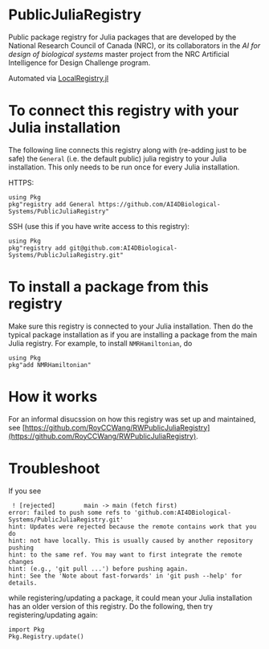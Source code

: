 # PublicJuliaRegistry
Public package registry for Julia packages that are developed by the National Research Council of Canada (NRC), or its collaborators in the *AI for design of biological systems* master project from the NRC Artificial Intelligence for Design Challenge program.

Automated via [LocalRegistry.jl](https://github.com/GunnarFarneback/LocalRegistry.jl)

# To connect this registry with your Julia installation
The following line connects this registry along with (re-adding just to be safe) the `General` (i.e. the default public) julia registry to your Julia installation. This only needs to be run once for every Julia installation.

HTTPS:
```
using Pkg
pkg"registry add General https://github.com/AI4DBiological-Systems/PublicJuliaRegistry"
```

SSH (use this if you have write access to this registry):
```
using Pkg
pkg"registry add git@github.com:AI4DBiological-Systems/PublicJuliaRegistry.git"
```

# To install a package from this registry
Make sure this registry is connected to your Julia installation. Then do the typical package installation as if you are installing a package from the main Julia registry. For example, to install `NMRHamiltonian`, do
```
using Pkg
pkg"add NMRHamiltonian"
```

# How it works
For an informal disucssion on how this registry was set up and maintained, see [https://github.com/RoyCCWang/RWPublicJuliaRegistry](https://github.com/RoyCCWang/RWPublicJuliaRegistry).

# Troubleshoot
If you see 
```
 ! [rejected]        main -> main (fetch first)
error: failed to push some refs to 'github.com:AI4DBiological-Systems/PublicJuliaRegistry.git'
hint: Updates were rejected because the remote contains work that you do
hint: not have locally. This is usually caused by another repository pushing
hint: to the same ref. You may want to first integrate the remote changes
hint: (e.g., 'git pull ...') before pushing again.
hint: See the 'Note about fast-forwards' in 'git push --help' for details.
```
while registering/updating a package, it could mean your Julia installation has an older version of this registry. Do the following, then try registering/updating again:
```
import Pkg
Pkg.Registry.update()
```
